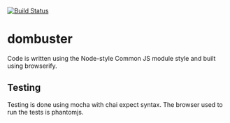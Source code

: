 [![Build Status](https://travis-ci.org/RobBollons/dombuster.svg)](https://travis-ci.org/RobBollons/dombuster)

# dombuster
Code is written using the Node-style Common JS module style and built using browserify.

## Testing
Testing is done using mocha with chai expect syntax.
The browser used to run the tests is phantomjs.
